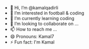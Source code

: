 - 👋 Hi, I’m @kamalqadirli
- 👀 I’m interested in football & coding
- 🌱 I’m currently learning coding
- 💞️ I’m looking to collaborate on ...
- 📫 How to reach me ...
- 😄 Pronouns: Kamal7
- ⚡ Fun fact: I'm Kamal

<!---
kamalqadirli/kamalqadirli is a ✨ special ✨ repository because its `README.md` (this file) appears on your GitHub profile.
You can click the Preview link to take a look at your changes.
--->

